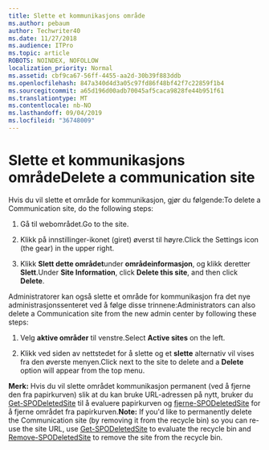 ```yaml
---
title: Slette et kommunikasjons område
ms.author: pebaum
author: Techwriter40
ms.date: 11/27/2018
ms.audience: ITPro
ms.topic: article
ROBOTS: NOINDEX, NOFOLLOW
localization_priority: Normal
ms.assetid: cbf9ca67-56ff-4455-aa2d-30b39f883ddb
ms.openlocfilehash: 847a340d4d3a05c97fd86f48bf42f7c22859f1b4
ms.sourcegitcommit: a65d196d00adb70045af5caca9828fe44b951f61
ms.translationtype: MT
ms.contentlocale: nb-NO
ms.lasthandoff: 09/04/2019
ms.locfileid: "36748009"
---
```

# <a name="delete-a-communication-site"></a><span data-ttu-id="96251-102">Slette et kommunikasjons område</span><span class="sxs-lookup"><span data-stu-id="96251-102">Delete a communication site</span></span>

<span data-ttu-id="96251-103">Hvis du vil slette et område for kommunikasjon, gjør du følgende:</span><span class="sxs-lookup"><span data-stu-id="96251-103">To delete a Communication site, do the following steps:</span></span> 
  
1. <span data-ttu-id="96251-104">Gå til webområdet.</span><span class="sxs-lookup"><span data-stu-id="96251-104">Go to the site.</span></span> 
  
2. <span data-ttu-id="96251-105">Klikk på innstillinger-ikonet (giret) øverst til høyre.</span><span class="sxs-lookup"><span data-stu-id="96251-105">Click the Settings icon (the gear) in the upper right.</span></span> 
  
3. <span data-ttu-id="96251-106">Klikk **Slett dette området**under **områdeinformasjon**, og klikk deretter **Slett**.</span><span class="sxs-lookup"><span data-stu-id="96251-106">Under **Site Information**, click **Delete this site**, and then click **Delete**.</span></span> 
  
<span data-ttu-id="96251-107">Administratorer kan også slette et område for kommunikasjon fra det nye administrasjonssenteret ved å følge disse trinnene:</span><span class="sxs-lookup"><span data-stu-id="96251-107">Administrators can also delete a Communication site from the new admin center by following these steps:</span></span> 
  
1. <span data-ttu-id="96251-108">Velg **aktive områder** til venstre.</span><span class="sxs-lookup"><span data-stu-id="96251-108">Select **Active sites** on the left.</span></span> 
  
2. <span data-ttu-id="96251-109">Klikk ved siden av nettstedet for å slette og et **slette** alternativ vil vises fra den øverste menyen.</span><span class="sxs-lookup"><span data-stu-id="96251-109">Click next to the site to delete and a **Delete** option will appear from the top menu.</span></span> 
  
 <span data-ttu-id="96251-110">**Merk:** Hvis du vil slette området kommunikasjon permanent (ved å fjerne den fra papirkurven) slik at du kan bruke URL-adressen på nytt, bruker du [Get-SPODeletedSite](https://aka.ms/Get-SPODeletedSite) til å evaluere papirkurven og [fjerne-SPODeletedSite](https://aka.ms/Remove-SPODeletedSite) for å fjerne området fra papirkurven.</span><span class="sxs-lookup"><span data-stu-id="96251-110">**Note:** If you'd like to permanently delete the Communication site (by removing it from the recycle bin) so you can re-use the site URL, use [Get-SPODeletedSite](https://aka.ms/Get-SPODeletedSite) to evaluate the recycle bin and [Remove-SPODeletedSite](https://aka.ms/Remove-SPODeletedSite) to remove the site from the recycle bin.</span></span> 
  

